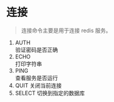 # 连接
> 连接命令主要是用于连接 redis 服务。
1. AUTH     
验证密码是否正确
2. ECHO     
打印字符串
3. PING     
查看服务是否运行
4. QUIT
关闭当前连接
5. SELECT
切换到指定的数据库